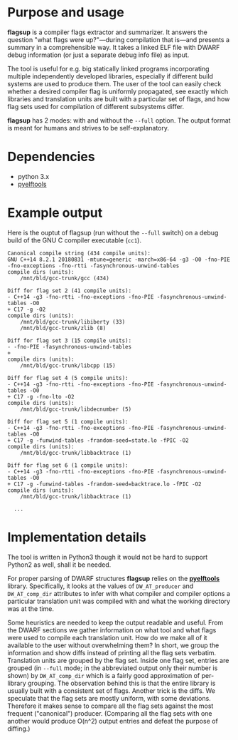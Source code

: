 # Purpose and usage

**flagsup** is a compiler flags extractor and summarizer.  It answers the
question "what flags were up?"—during compilation that is—and presents a summary
in a comprehensible way.  It takes a linked ELF file with DWARF debug
information (or just a separate debug info file) as input.

The tool is useful for e.g. big statically linked programs incorporating
multiple independently developed libraries, especially if different build
systems are used to produce them.  The user of the tool can easily check whether
a desired compiler flag is uniformly propagated, see exactly which libraries and
translation units are built with a particular set of flags, and how flag sets
used for compilation of different subsystems differ.

**flagsup** has 2 modes: with and without the `--full` option.  The output
format is meant for humans and strives to be self-explanatory.

# Dependencies

- python 3.x
- [pyelftools](https://github.com/eliben/pyelftools)

# Example output

Here is the ouptut of flagsup (run without the `--full` switch) on a debug
build of the GNU C compiler executable (`cc1`).

```
Canonical compile string (434 compile units):
GNU C++14 8.2.1 20180831 -mtune=generic -march=x86-64 -g3 -O0 -fno-PIE -fno-exceptions -fno-rtti -fasynchronous-unwind-tables
compile dirs (units):
	/mnt/bld/gcc-trunk/gcc (434)

Diff for flag set 2 (41 compile units):
- C++14 -g3 -fno-rtti -fno-exceptions -fno-PIE -fasynchronous-unwind-tables -O0
+ C17 -g -O2
compile dirs (units):
	/mnt/bld/gcc-trunk/libiberty (33)
	/mnt/bld/gcc-trunk/zlib (8)

Diff for flag set 3 (15 compile units):
- -fno-PIE -fasynchronous-unwind-tables
+
compile dirs (units):
	/mnt/bld/gcc-trunk/libcpp (15)

Diff for flag set 4 (5 compile units):
- C++14 -g3 -fno-rtti -fno-exceptions -fno-PIE -fasynchronous-unwind-tables -O0
+ C17 -g -fno-lto -O2
compile dirs (units):
	/mnt/bld/gcc-trunk/libdecnumber (5)

Diff for flag set 5 (1 compile units):
- C++14 -g3 -fno-rtti -fno-exceptions -fno-PIE -fasynchronous-unwind-tables -O0
+ C17 -g -funwind-tables -frandom-seed=state.lo -fPIC -O2
compile dirs (units):
	/mnt/bld/gcc-trunk/libbacktrace (1)

Diff for flag set 6 (1 compile units):
- C++14 -g3 -fno-rtti -fno-exceptions -fno-PIE -fasynchronous-unwind-tables -O0
+ C17 -g -funwind-tables -frandom-seed=backtrace.lo -fPIC -O2
compile dirs (units):
	/mnt/bld/gcc-trunk/libbacktrace (1)

  ...

```

# Implementation details

The tool is written in Python3 though it would not be hard to support Python2 as
well, shall it be needed.

For proper parsing of DWARF structures **flagsup** relies on the
[**pyelftools**](https://github.com/eliben/pyelftools) library.  Specifically,
it looks at the values of `DW_AT_producer` and `DW_AT_comp_dir` attributes to
infer with what compiler and compiler options a particular translation unit was
compiled with and what the working directory was at the time.

Some heuristics are needed to keep the output readable and useful.  From the
DWARF sections we gather information on what tool and what flags were used to
compile each translation unit.  How do we make all of it available to the user
without overwhelming them?  In short, we group the information and show diffs
instead of printing all the flag sets verbatim.  Translation units are grouped
by the flag set.  Inside one flag set, entries are grouped (in `--full` mode; in
the abbreviated output only their number is shown) by `DW_AT_comp_dir` which is
a fairly good approximation of per-library grouping.  The observation behind
this is that the entire library is usually built with a consistent set of flags.
Another trick is the diffs.  We speculate that the flag sets are mostly uniform,
with some deviations.  Therefore it makes sense to compare all the flag sets
against the most frequent ("canonical") producer.  (Comparing all the flag sets
with one another would produce O(n^2) output entries and defeat the purpose of
diffing.)
